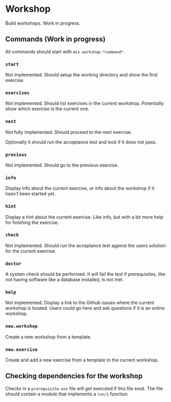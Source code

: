 Workshop
========
Build workshops. Work in progress.

Commands (Work in progress)
---------------------------
All commands should start with `mix workshop.*command*`.

### `start`
Not implemented. Should setup the working directory and show the first exercise.

### `exercises`
Not implemented. Should list exercises in the current workshop. Potentially show which exercise is the current one.

### `next`
Not fully implemented. Should proceed to the next exercise.

Optionally it should run the acceptance test and lock if it does not pass.

### `previous`
Not implemented. Should go to the previous exercise.

### `info`
Display info about the current exercise, or info about the workshop if it hasn't been started yet.

### `hint`
Display a hint about the current exercise. Like info, but with a bit more help for finishing the exercise.

### `check`
Not implemented. Should run the acceptance test against the users solution for the current exercise.

### `doctor`
A system check should be performed. It will fail the test if prerequisites, like not having software like a database installed, is not met.

### `help`
Not implemented. Display a link to the Github issues where the current workshop is hosted. Users could go here and ask questions if it is an online workshop.

### `new.workshop`
Create a new workshop from a template.

### `new.exercise`
Create and add a new exercise from a template to the current workshop.

Checking dependencies for the workshop
--------------------------------------
Checks in a `prerequisite.exs` file will get executed if this file exist. The file should contain a module that implements a `run/1` function.
